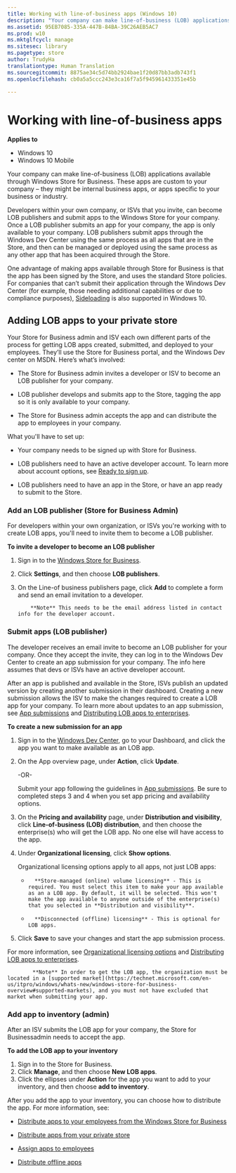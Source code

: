 ```yaml
---
title: Working with line-of-business apps (Windows 10)
description: "Your company can make line-of-business (LOB) applications available through Windows Store for Business. These apps are custom to your company – they might be internal business apps, or apps specific to your business or industry."
ms.assetid: 95EB7085-335A-447B-84BA-39C26AEB5AC7
ms.prod: w10
ms.mktglfcycl: manage
ms.sitesec: library
ms.pagetype: store
author: TrudyHa
translationtype: Human Translation
ms.sourcegitcommit: 8875ae34c5d74bb2924bae1f20d87bb3adb743f1
ms.openlocfilehash: cb0a5a5ccc243e3ca16f7a5f945961433351e45b

---
```


# Working with line-of-business apps


**Applies to**

-   Windows 10
-   Windows 10 Mobile

Your company can make line-of-business (LOB) applications available through Windows Store for Business. These apps are custom to your company – they might be internal business apps, or apps specific to your business or industry.

Developers within your own company, or ISVs that you invite, can become LOB publishers and submit apps to the Windows Store for your company. Once a LOB publisher submits an app for your company, the app is only available to your company. LOB publishers submit apps through the Windows Dev Center using the same process as all apps that are in the Store, and then can be managed or deployed using the same process as any other app that has been acquired through the Store.

One advantage of making apps available through Store for Business is that the app has been signed by the Store, and uses the standard Store policies. For companies that can’t submit their application through the Windows Dev Center (for example, those needing additional capabilities or due to compliance purposes), [Sideloading](http://go.microsoft.com/fwlink/p/?LinkId=623433) is also supported in Windows 10.

## <a href="" id="adding-lob-apps"></a>Adding LOB apps to your private store


Your Store for Business admin and ISV each own different parts of the process for getting LOB apps created, submitted, and deployed to your employees. They’ll use the Store for Business portal, and the Windows Dev center on MSDN. Here’s what’s involved:

-   The Store for Business admin invites a developer or ISV to become an LOB publisher for your company.

-   LOB publisher develops and submits app to the Store, tagging the app so it is only available to your company.

-   The Store for Business admin accepts the app and can distribute the app to employees in your company.

What you'll have to set up:

-   Your company needs to be signed up with Store for Business.

-   LOB publishers need to have an active developer account. To learn more about account options, see [Ready to sign up](http://go.microsoft.com/fwlink/p/?LinkId=623432).

-   LOB publishers need to have an app in the Store, or have an app ready to submit to the Store.

### <a href="" id="add-lob-publisher"></a>Add an LOB publisher (Store for Business Admin)

For developers within your own organization, or ISVs you're working with to create LOB apps, you'll need to invite them to become a LOB publisher.

**To invite a developer to become an LOB publisher**

1.  Sign in to the [Windows Store for Business]( http://go.microsoft.com/fwlink/p/?LinkId=623531).
2.  Click **Settings**, and then choose **LOB publishers**.
3.  On the Line-of business publishers page, click **Add** to complete a form and send an email invitation to a developer.<br>

            **Note** This needs to be the email address listed in contact info for the developer account. 

### <a href="" id="submit-lob-app"></a>Submit apps (LOB publisher)

The developer receives an email invite to become an LOB publisher for your company. Once they accept the invite, they can log in to the Windows Dev Center to create an app submission for your company. The info here assumes that devs or ISVs have an active developer account.

After an app is published and available in the Store, ISVs publish an updated version by creating another submission in their dashboard. Creating a new submission allows the ISV to make the changes required to create a LOB app for your company. To learn more about updates to an app submission, see [App submissions](http://go.microsoft.com/fwlink/p/?LinkId=623463) and [Distributing LOB apps to enterprises](http://go.microsoft.com/fwlink/p/?LinkId=627543).

**To create a new submission for an app**

1.  Sign in to the [Windows Dev Center](http://go.microsoft.com/fwlink/p/?LinkId=623486), go to your Dashboard, and click the app you want to make available as an LOB app.
2.  On the App overview page, under **Action**, click **Update**.

    -OR-

    Submit your app following the guidelines in [App submissions](http://go.microsoft.com/fwlink/p/?LinkId=623463). Be sure to completed steps 3 and 4 when you set app pricing and availability options.

3.  On the **Pricing and availability** page, under **Distribution and visibility**, click **Line-of-business (LOB) distribution**, and then choose the enterprise(s) who will get the LOB app. No one else will have access to the app.
4.  Under **Organizational licensing**, click **Show options**.

    Organizational licensing options apply to all apps, not just LOB apps:

    -   
            **Store-managed (online) volume licensing** - This is required. You must select this item to make your app available as an a LOB app. By default, it will be selected. This won't make the app available to anyone outside of the enterprise(s) that you selected in **Distribution and visibility**.

    -   
            **Disconnected (offline) licensing** - This is optional for LOB apps.

5.  Click **Save** to save your changes and start the app submission process.

For more information, see [Organizational licensing options]( http://go.microsoft.com/fwlink/p/?LinkId=708615) and [Distributing LOB apps to enterprises](http://go.microsoft.com/fwlink/p/?LinkId=627543).<br>

            **Note** In order to get the LOB app, the organization must be located in a [supported market](https://technet.microsoft.com/en-us/itpro/windows/whats-new/windows-store-for-business-overview#supported-markets), and you must not have excluded that market when submitting your app.

### <a href="" id="add-lob-app-to-inventory"></a>Add app to inventory (admin)

After an ISV submits the LOB app for your company, the Store for Businessadmin needs to accept the app.

**To add the LOB app to your inventory**

1.  Sign in to the Store for Business.
2.  Click **Manage**, and then choose **New LOB apps**.
3.  Click the ellipses under **Action** for the app you want to add to your inventory, and then choose **add to inventory**.

After you add the app to your inventory, you can choose how to distribute the app. For more information, see:

-   [Distribute apps to your employees from the Windows Store for Business](distribute-apps-to-your-employees-windows-store-for-business.md)

-   [Distribute apps from your private store](distribute-apps-from-your-private-store.md)

-   [Assign apps to employees](assign-apps-to-employees.md)

-   [Distribute offline apps](distribute-offline-apps.md)

 

 








<!--HONumber=Jun16_HO4-->


